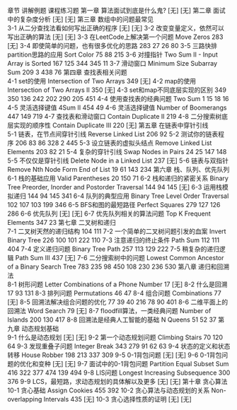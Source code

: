 章节	讲解例题	课程练习题
第一章 算法面试到底是什么鬼?	[无]	[无]
第二章 面试中的复杂度分析	[无]	[无]
第三章 数组中的问题最常见		
3-1 从二分查找法看如何写出正确的程序	[无]	[无]
3-2 改变变量定义，依然可以写出正确的算法	[无]	[无]
3-3 在LeetCode上解决第一个问题 Move Zeros	283	[无]
3-4 即使简单的问题，也有很多优化的思路	283	27 26 80
3-5 三路快排partition思路的应用 Sort Color	75	88 215
3-6 对撞指针 Two Sum II - Input Array is Sorted	167	125 344 345 11
3-7 滑动窗口 Minimum Size Subarray Sum	209 3	438 76
第四章 查找表相关问题		
4-1 set的使用 Intersection of Two Arrays	349	[无]
4-2 map的使用 Intersection of Two Arrays II	350	[无]
4-3 set和map不同底层实现的区别	349 350	136 242 202 290 205 451
4-4 使用查找表的经典问题 Two Sum	1	15 18 16
4-5 灵活选择键值 4Sum II	454	49
4-6 灵活选择键值 Number of Boomerangs	447	149 719
4-7 查找表和滑动窗口 Contain Duplicate II	219	
4-8 二分搜索树底层实现的顺序性 Contain Duplicate III	220	[无]
第五章 在链表中穿针引线		
5-1 链表，在节点间穿针引线 Reverse Linked List	206	92
5-2 测试你的链表程序	206	83 86 328 2 445
5-3 设立链表的虚拟头结点 Remove Linked List Elements	203	82 21
5-4 复杂的穿针引线 Swap Nodes in Pairs	24	25 147 148
5-5 不仅仅是穿针引线 Delete Node in a Linked List	237	[无]
5-6 链表与双指针 Remove Nth Node Form End of List	19	61 143 234
第六章 栈、队列、优先队列		
6-1 栈的基础应用 Valid Parentheses	20	150 71
6-2 栈和递归的紧密关系 Binary Tree Preorder, Inorder and Postorder Traversal	144 94 145	[无]
6-3 运用栈模拟递归	144 94 145	341
6-4 队列的典型应用 Binary Tree Level Order Traversal	102	107 103 199 346
6-5 BFS和图的最短路径 Perfect Squares	279	127 126 286
6-6 优先队列	[无]	[无]
6-7 优先队列相关的算法问题 Top K Frequent Elements	347	23
第七章 二叉树和递归		
7-1 二叉树天然的递归结构	104	111
7-2 一个简单的二叉树问题引发的血案 Invert Binary Tree	226	100 101 222 110
7-3 注意递归的终止条件 Path Sum	112	111 404
7-4 定义递归问题 Binary Tree Path	257	113 129 222
7-5 稍复杂的递归逻辑 Path Sum III	437	[无]
7-6 二分搜索树中的问题 Lowest Common Ancestor of a Binary Search Tree	783 235	98 450 108 230 236 530
第八章 递归和回溯法		
8-1 树形问题 Letter Combinations of a Phone Number	17	[无]
8-2 什么是回溯	17	93 131
8-3 排列问题 Permutations	46	47
8-4 组合问题 Combinations	77	[无]
8-5 回溯法解决组合问题的优化	77	39 40 216 78 90 401
8-6 二维平面上的回溯法 Word Search	79	[无]
8-7 floodfill算法，一类经典问题 Number of Islands	200	130 417
8-8 回溯法是经典人工智能的基础 N Queens	51	52 37
第九章 动态规划基础		
9-1 什么是动态规划	[无]	[无]
9-2 第一个动态规划问题 Climbing Stairs	70	120 64
9-3 发现重叠子问题 Integer Break	343	279 91 62 63
9-4 状态的定义和状态转移 House Robber	198	213 337 309
9-5 0-1背包问题	[无]	[无]
9-6 0-1背包问题的优化和变种	[无]	[无]
9-7 面试中的0-1背包问题 Partition Equal Subset Sum	416	322 377 474 139 494
9-8 LIS问题 Longest Increasing Subsequence	300	376
9-9 LCS，最短路，求动态规划的具体解以及更多	[无]	[无]
第十章 贪心算法		
10-1 贪心基础 Assign Cookies	455	392
10-2 贪心算法与动态规划的关系 Non-overlapping Intervals	435	[无]
10-3 贪心选择性质的证明	[无]	[无]
